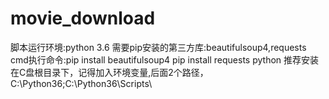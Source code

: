 # movie_download
脚本运行环境:python 3.6
需要pip安装的第三方库:beautifulsoup4,requests
cmd执行命令:pip install beautifulsoup4
            pip install requests
python 推荐安装在C盘根目录下，记得加入环境变量,后面2个路径，C:\Python36\;C:\Python36\Scripts\
